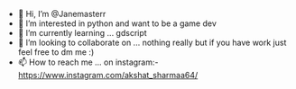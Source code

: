 - 👋 Hi, I’m @Janemasterr
- 👀 I’m interested in python and want to be a game dev
- 🌱 I’m currently learning ... gdscript
- 💞️ I’m looking to collaborate on ... nothing really but if you have work just feel free to dm me :)
- 📫 How to reach me ... on instagram:- https://www.instagram.com/akshat_sharmaa64/ 

<!---
Janemasterr/Janemasterr is a ✨ special ✨ repository because its `README.md` (this file) appears on your GitHub profile.
You can click the Preview link to take a look at your changes.
--->

